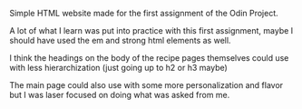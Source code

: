 Simple HTML website made for the first assignment of the Odin Project.

A lot of what I learn was put into practice with this first assignment, maybe I should have used the em and strong html elements as well.

I think the headings on the body of the recipe pages themselves could use with less hierarchization (just going up to h2 or h3 maybe)

The main page could also use with some more personalization and flavor but I was laser focused on doing what was asked from me.